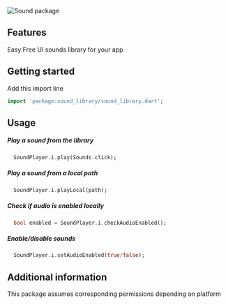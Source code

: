 
<img  
    alt="Sound package"  
    src="https://firebasestorage.googleapis.com/v0/b/misdevelop.appspot.com/o/sound_library%2Freadme%2FPackages.png?alt=media&token=1da3f222-96c4-426c-90c8-2c161f4e7e69">  
  
## Features  
  
Easy Free UI sounds library for your app

## Getting started  
  
Add this import line  
  
```dart  
import 'package:sound_library/sound_library.dart';  
```  
  
## Usage  
  
##### Play a sound from the library  
  
```dart  
  SoundPlayer.i.play(Sounds.click);  
```  
  
##### Play a sound from a local path  
  
```dart  
  SoundPlayer.i.playLocal(path);  
```  
  
##### Check if audio is enabled locally  
  
```dart  
  bool enabled = SoundPlayer.i.checkAudioEnabled();  
```  
  
##### Enable/disable sounds  
  
```dart  
  SoundPlayer.i.setAudioEnabled(true/false);  
```  
  
## Additional information  
  
This package assumes corresponding permissions depending on platform